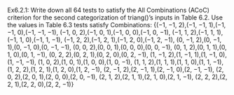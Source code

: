Ex6.2.1: Write down all 64 tests to satisfy the All Combinations (ACoC) criterion for the second categorization of triang()’s inputs in Table 6.2. Use the values in Table 6.3
tests satisfy Combinations: 
{(−1, −1, 2),(−1, −1, 1),(−1, −1, 0),(−1, −1, −1), (−1, 0, 2),(−1, 0, 1),(−1, 0, 0),(−1, 0, −1), (−1, 1, 2),(−1, 1, 1),(−1, 1, 0),(−1, 1, −1), (−1, 2, 2),(−1, 2, 1),(−1, 2, 0),(−1, 2, −1), (0, −1, 2),(0, −1, 1),(0, −1, 0),(0, −1, −1), (0, 0, 2),(0, 0, 1),(0, 0, 0),(0, 0, −1), (0, 1, 2),(0, 1, 1),(0, 1, 0),(0, 1, −1), (0, 2, 2),(0, 2, 1),(0, 2, 0),(0, 2, −1), (1, −1, 2),(1, −1, 1),(1, −1, 0),(1, −1, −1), (1, 0, 2),(1, 0, 1),(1, 0, 0),(1, 0, −1), (1, 1, 2),(1, 1, 1),(1, 1, 0),(1, 1, −1), (1, 2, 2),(1, 2, 1),(1, 2, 0),(1, 2, −1), (2, −1, 2),(2, −1, 1),(2, −1, 0),(2, −1, −1), (2, 0, 2),(2, 0, 1),(2, 0, 0),(2, 0, −1), (2, 1, 2),(2, 1, 1),(2, 1, 0),(2, 1, −1), (2, 2, 2),(2, 2, 1),(2, 2, 0),(2, 2, −1)}
